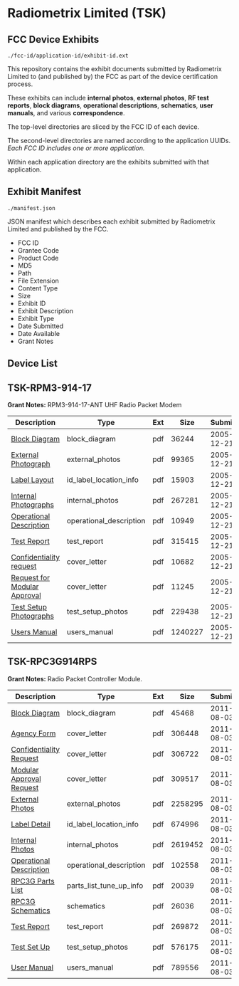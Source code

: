 # Radiometrix Limited (TSK)
## FCC Device Exhibits

```
./fcc-id/application-id/exhibit-id.ext
```

This repository contains the exhibit documents submitted by Radiometrix Limited to (and published by) the FCC as part of the device certification process.

These exhibits can include **internal photos**, **external photos**, **RF test reports**, **block diagrams**, **operational descriptions**, **schematics**, **user manuals**, and various **correspondence**.

The top-level directories are sliced by the FCC ID of each device.

The second-level directories are named according to the application UUIDs. *Each FCC ID includes one or more application.*

Within each application directory are the exhibits submitted with that application. 

## Exhibit Manifest

```
./manifest.json
```

JSON manifest which describes each exhibit submitted by Radiometrix Limited and published by the FCC.

- FCC ID
- Grantee Code
- Product Code
- MD5
- Path
- File Extension
- Content Type
- Size
- Exhibit ID
- Exhibit Description
- Exhibit Type
- Date Submitted
- Date Available
- Grant Notes

## Device List
## TSK-RPM3-914-17
**Grant Notes:** RPM3-914-17-ANT UHF Radio Packet Modem

| Description | Type | Ext | Size | Submitted | Available |
| ----------- | ---- | --- | ---- | --------- | --------- |
| [Block Diagram](TSK-RPM3-914-17/f6e93401765a048b65a3e5967f1366a3/613650.pdf) | block_diagram | pdf | 36244 | 2005-12-21 | 2005-12-21 |
| [External Photograph](TSK-RPM3-914-17/f6e93401765a048b65a3e5967f1366a3/613653.pdf) | external_photos | pdf | 99365 | 2005-12-21 | 2005-12-21 |
| [Label Layout](TSK-RPM3-914-17/f6e93401765a048b65a3e5967f1366a3/613654.pdf) | id_label_location_info | pdf | 15903 | 2005-12-21 | 2005-12-21 |
| [Internal Photographs](TSK-RPM3-914-17/f6e93401765a048b65a3e5967f1366a3/613655.pdf) | internal_photos | pdf | 267281 | 2005-12-21 | 2005-12-21 |
| [Operational Description](TSK-RPM3-914-17/f6e93401765a048b65a3e5967f1366a3/613656.pdf) | operational_description | pdf | 10949 | 2005-12-21 | 2005-12-21 |
| [Test Report](TSK-RPM3-914-17/f6e93401765a048b65a3e5967f1366a3/613659.pdf) | test_report | pdf | 315415 | 2005-12-21 | 2005-12-21 |
| [Confidentiality request](TSK-RPM3-914-17/f6e93401765a048b65a3e5967f1366a3/613651.pdf) | cover_letter | pdf | 10682 | 2005-12-21 | 2005-12-21 |
| [Request for Modular Approval](TSK-RPM3-914-17/f6e93401765a048b65a3e5967f1366a3/613652.pdf) | cover_letter | pdf | 11245 | 2005-12-21 | 2005-12-21 |
| [Test Setup Photographs](TSK-RPM3-914-17/f6e93401765a048b65a3e5967f1366a3/613660.pdf) | test_setup_photos | pdf | 229438 | 2005-12-21 | 2005-12-21 |
| [Users Manual](TSK-RPM3-914-17/f6e93401765a048b65a3e5967f1366a3/613661.pdf) | users_manual | pdf | 1240227 | 2005-12-21 | 2005-12-21 |
## TSK-RPC3G914RPS
**Grant Notes:** Radio Packet Controller Module.

| Description | Type | Ext | Size | Submitted | Available |
| ----------- | ---- | --- | ---- | --------- | --------- |
| [Block Diagram](TSK-RPC3G914RPS/acb29d4b6285ad84ddd698b747d271b4/1515783.pdf) | block_diagram | pdf | 45468 | 2011-08-03 | 2011-08-03 |
| [Agency Form](TSK-RPC3G914RPS/acb29d4b6285ad84ddd698b747d271b4/1515780.pdf) | cover_letter | pdf | 306448 | 2011-08-03 | 2011-08-03 |
| [Confidentiality Request](TSK-RPC3G914RPS/acb29d4b6285ad84ddd698b747d271b4/1515781.pdf) | cover_letter | pdf | 306722 | 2011-08-03 | 2011-08-03 |
| [Modular Approval Request](TSK-RPC3G914RPS/acb29d4b6285ad84ddd698b747d271b4/1515782.pdf) | cover_letter | pdf | 309517 | 2011-08-03 | 2011-08-03 |
| [External Photos](TSK-RPC3G914RPS/acb29d4b6285ad84ddd698b747d271b4/1515784.pdf) | external_photos | pdf | 2258295 | 2011-08-03 | 2011-08-03 |
| [Label Detail](TSK-RPC3G914RPS/acb29d4b6285ad84ddd698b747d271b4/1515785.pdf) | id_label_location_info | pdf | 674996 | 2011-08-03 | 2011-08-03 |
| [Internal Photos](TSK-RPC3G914RPS/acb29d4b6285ad84ddd698b747d271b4/1515786.pdf) | internal_photos | pdf | 2619452 | 2011-08-03 | 2011-08-03 |
| [Operational Description](TSK-RPC3G914RPS/acb29d4b6285ad84ddd698b747d271b4/1515787.pdf) | operational_description | pdf | 102558 | 2011-08-03 | 2011-08-03 |
| [RPC3G Parts List](TSK-RPC3G914RPS/acb29d4b6285ad84ddd698b747d271b4/1515791.pdf) | parts_list_tune_up_info | pdf | 20039 | 2011-08-03 | 2011-08-03 |
| [RPC3G Schematics](TSK-RPC3G914RPS/acb29d4b6285ad84ddd698b747d271b4/1515789.pdf) | schematics | pdf | 26036 | 2011-08-03 | 2011-08-03 |
| [Test Report](TSK-RPC3G914RPS/acb29d4b6285ad84ddd698b747d271b4/1515792.pdf) | test_report | pdf | 269872 | 2011-08-03 | 2011-08-03 |
| [Test Set Up](TSK-RPC3G914RPS/acb29d4b6285ad84ddd698b747d271b4/1515793.pdf) | test_setup_photos | pdf | 576175 | 2011-08-03 | 2011-08-03 |
| [User Manual](TSK-RPC3G914RPS/acb29d4b6285ad84ddd698b747d271b4/1515794.pdf) | users_manual | pdf | 789556 | 2011-08-03 | 2011-08-03 |
